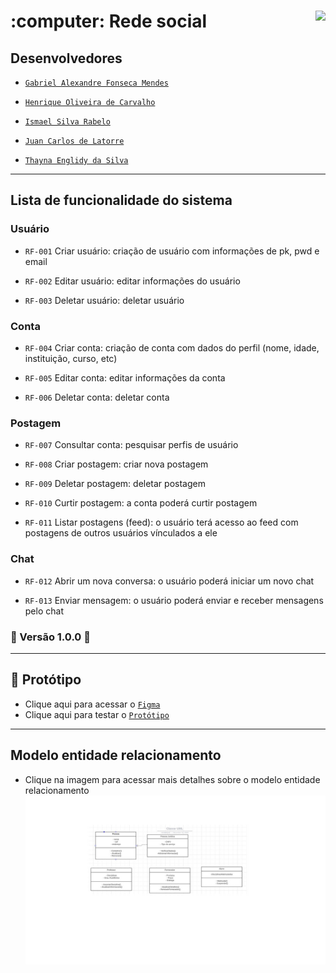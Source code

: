 <h1>:computer: Rede social
  <img align="right" src="http://img.shields.io/static/v1?label=STATUS&message=EM%20DESENVOLVIMENTO&color=GREEN&style=for-the-badge"/>
</h1>

## Desenvolvedores


- [`Gabriel Alexandre Fonseca Mendes`](https://github.com/gafmendes/)

- [`Henrique Oliveira de Carvalho`](https://github.com/GuithubHenri)

- [`Ismael Silva Rabelo`](https://github.com/)

- [`Juan Carlos de Latorre`](https://github.com/JuanCDL02)

- [`Thayna Englidy da Silva`](https://github.com/)

<hr>

## Lista de funcionalidade do sistema

### Usuário

- `RF-001`	Criar usuário:	criação de usuário com informações de pk, pwd e email

- `RF-002`	Editar usuário:	editar informações do usuário

- `RF-003`	Deletar usuário:	deletar usuário


### Conta

- `RF-004`	Criar conta:	criação de conta com dados do perfil (nome, idade, instituição, curso, etc)

- `RF-005`	Editar conta:	editar informações da conta

- `RF-006`	Deletar conta:	deletar conta


### Postagem

- `RF-007`	Consultar conta:	pesquisar perfis de usuário

- `RF-008`	Criar postagem:	criar nova postagem

- `RF-009`	Deletar postagem:	deletar postagem

- `RF-010`	Curtir postagem:	a conta poderá curtir postagem

- `RF-011`	Listar postagens (feed):	o usuário terá acesso ao feed com postagens de outros usuários vínculados a ele


### Chat

- `RF-012`	Abrir um nova conversa:	o usuário poderá iniciar um novo chat

- `RF-013`	Enviar mensagem:	o usuário poderá enviar e receber mensagens pelo chat


### 🚧 Versão 1.0.0 🚧


<hr>

## :pencil: Protótipo

- Clique aqui para acessar o [`Figma`](https://www.figma.com/file/uPcBwP8cgWpLa4aJrI6XVQ/Untitled?type=design&node-id=1%3A44&mode=design&t=IMbPR79ozpXyxiof-1)
- Clique aqui para testar o [`Protótipo`](https://www.figma.com/proto/uPcBwP8cgWpLa4aJrI6XVQ/Untitled?type=design&node-id=1-44&t=6fGVyRUtMHKQZUVG-1&scaling=min-zoom&page-id=0%3A1&starting-point-node-id=1%3A44&show-proto-sidebar=1&mode=design)


<hr>

## Modelo entidade relacionamento
- Clique na imagem para acessar mais detalhes sobre o modelo entidade relacionamento
[![Documentação](diagrama/diagrama.jpg)](diagrama/)

